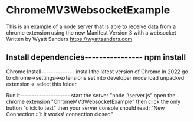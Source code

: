 # ChromeMV3WebsocketExample
This is an example of a node server that is able to receive data from a chrome extension using the new Manifest Version 3 with a websocket
Written by Wyatt Sanders
https://wyattsanders.com

Install dependencies----------------
npm install
-----------------------

Chrome Install--------------
install the latest version of Chrome in 2022
go to chrome->settings->extensions
set into developer mode
load unpacked extension-> select this folder

Run it---------------------
start the server "node .\server.js"
open the chrome extension "ChromeMV3WebsocketExample" then click the only button "click to test"
then your server console should read:
"New Connection
::1: it works!
connection closed"

